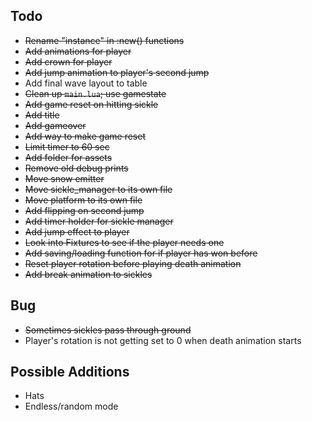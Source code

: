 ## Todo
- ~~Rename "instance" in :new() functions~~
- ~~Add animations for player~~
- ~~Add crown for player~~
- ~~Add jump animation to player's second jump~~
- Add final wave layout to table
- ~~Clean up `main.lua`; use gamestate~~
- ~~Add game reset on hitting sickle~~
- ~~Add title~~
- ~~Add gameover~~
- ~~Add way to make game reset~~
- ~~Limit timer to 60 sec~~
- ~~Add folder for assets~~
- ~~Remove old debug prints~~
- ~~Move snow emitter~~ 
- ~~Move sickle_manager to its own file~~
- ~~Move platform to its own file~~
- ~~Add flipping on second jump~~
- ~~Add timer holder for sickle manager~~
- ~~Add jump effect to player~~
- ~~Look into Fixtures to see if the player needs one~~
- ~~Add saving/loading function for if player has won before~~
- ~~Reset player rotation before playing death animation~~ 
- ~~Add break animation to sickles~~

## Bug
- ~~Sometimes sickles pass through ground~~
- Player's rotation is not getting set to 0 when death animation starts

## Possible Additions
- Hats
- Endless/random mode
